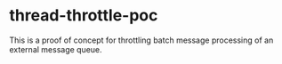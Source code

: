 # thread-throttle-poc

This is a proof of concept for throttling batch message processing of an external message queue.
